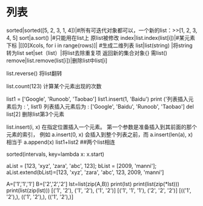 列表
====
sorted|sorted([5, 2, 3, 1, 4])|#所有可迭代对象都可以，一个新的list：>>[1, 2, 3, 4, 5]
sort|a.sort()  |#只能用在list上  原list被修改
index|list.index(list[i])|#某元素下标
|[[0]Xcols, for i in range(rows)]| #生成二维列表
list|list(string) |将string转为list
set|set（list）|将list去除重复项 返回新的集合对象{} 需list()
remove|list.remove(list[i])|删除list中list[i]

list.reverse() 将list翻转

list.count(123) 计算某个元素出现的次数

list1 = ['Google', 'Runoob', 'Taobao']
list1.insert(1, 'Baidu')
print ('列表插入元素后为 : ', list1)
列表插入元素后为 :  ['Google', 'Baidu', 'Runoob', 'Taobao']
del list[2] 删除list第3个元素

list.insert(i, x)	在指定位置插入一个元素。
第一个参数是准备插入到其前面的那个元素的索引，
例如 a.insert(0, x) 会插入到整个列表之前，而 a.insert(len(a), x) 相当于 a.append(x)
list1+list2  ##两个list相连

sorted(intervals, key=lambda x: x.start)

aList = [123, 'xyz', 'zara', 'abc', 123];
bList = [2009, 'manni'];
aList.extend(bList)=[123, 'xyz', 'zara', 'abc', 123, 2009, 'manni']

A=['1','1','1']
B=['2','2','2']
lst=list(zip(A,B))
print(lst)
print(list(zip(*lst)))
print(list(zip(lst)))
[('1', '2'), ('1', '2'), ('1', '2')]
[('1', '1', '1'), ('2', '2', '2')]
[(('1', '2'),), (('1', '2'),), (('1', '2'),)]
